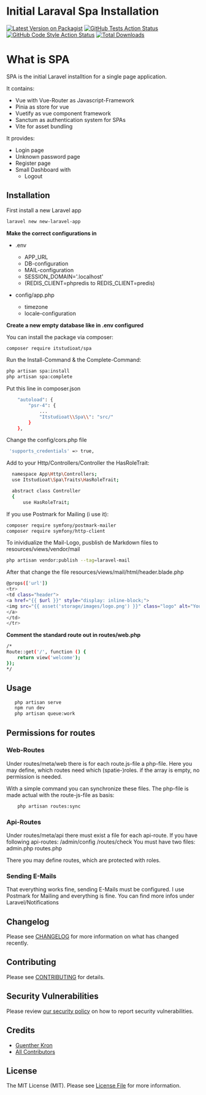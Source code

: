 # Initial Laraval Spa Installation

[![Latest Version on Packagist](https://img.shields.io/packagist/v/itstudioat/spa.svg?style=flat-square)](https://packagist.org/packages/itstudioat/spa)
[![GitHub Tests Action Status](https://img.shields.io/github/actions/workflow/status/itstudioat/spa/run-tests.yml?branch=main&label=tests&style=flat-square)](https://github.com/itstudioat/spa/actions?query=workflow%3Arun-tests+branch%3Amain)
[![GitHub Code Style Action Status](https://img.shields.io/github/actions/workflow/status/itstudioat/spa/fix-php-code-style-issues.yml?branch=main&label=code%20style&style=flat-square)](https://github.com/itstudioat/spa/actions?query=workflow%3A"Fix+PHP+code+style+issues"+branch%3Amain)
[![Total Downloads](https://img.shields.io/packagist/dt/itstudioat/spa.svg?style=flat-square)](https://packagist.org/packages/itstudioat/spa)


# What is SPA
SPA is the initial Laravel installtion for a single page application.

It contains:
- Vue with Vue-Router as Javascript-Framework
- Pinia as store for vue
- Vuetify as vue component framework
- Sanctum as authentication system for SPAs 
- Vite for asset bundling

It provides:
- Login page 
- Unknown password page
- Register page
- Small Dashboard with
    - Logout


## Installation
First install a new Laravel app
```bash
laravel new new-laravel-app
```

**Make the correct configurations in**
- .env
    - APP_URL
    - DB-configuration
    - MAIL-configuration
    - SESSION_DOMAIN='.localhost'
    - (REDIS_CLIENT=phpredis to REDIS_CLIENT=predis)
    
- config/app.php
    - timezone
    - locale-configuration

**Create a new empty database like in .env configured**

You can install the package via composer:
```bash
composer require itstudioat/spa
```

Run the Install-Command & the Complete-Command:
```bash
php artisan spa:install
php artisan spa:complete
```


Put this line in composer.json
```bash
    "autoload": {
        "psr-4": {
            ...
            "Itstudioat\\Spa\\": "src/"
        }
    },
```

Change the config/cors.php file
```bash
 'supports_credentials' => true,
```


Add to your Http/Controllers/Controller the HasRoleTrait:
```bash
  namespace App\Http\Controllers;
  use Itstudioat\Spa\Traits\HasRoleTrait;

  abstract class Controller
  {
      use HasRoleTrait;
```

If you use Postmark for Mailing (i use it):
```bash
composer require symfony/postmark-mailer
composer require symfony/http-client
```

To inividualize the Mail-Logo, pusblish de Markdown files to resources/views/vendor/mail
```bash
php artisan vendor:publish --tag=laravel-mail
```

After that change the file resources/views/mail/html/header.blade.php
```bash
@props(['url'])
<tr>
<td class="header">
<a href="{{ $url }}" style="display: inline-block;">
<img src="{{ asset('storage/images/logo.png') }}" class="logo" alt="Your Logo">
</a>
</td>
</tr>
```


**Comment the standard route out in routes/web.php**
```bash
/*
Route::get('/', function () {
    return view('welcome');
});
*/
```

## Usage
```bash
   php artisan serve
   npm run dev
   php artisan queue:work
```

## Permissions for routes ##
### Web-Routes ###
Under routes/meta/web there is for each route.js-file a php-file.
Here you may define, which routes need which (spatie-)roles.
if the array is empty, no permission is needed.

With a simple command you can synchronize these files.
The php-file is made actual with the route-js-file as basis:
```bash
    php artisan routes:sync
```

### Api-Routes ###
Under routes/meta/api there must exist a file for each api-route.
If you have following api-routes: 
/admin/config
/routes/check
You must have two files:
admin.php
routes.php

There you may define routes, which are protected with roles.



### Sending E-Mails ###
That everything works fine, sending E-Mails must be configured.
I use Postmark for Mailing and everything is fine.
You can find more infos under Laravel/Notifications

## Changelog

Please see [CHANGELOG](CHANGELOG.md) for more information on what has changed recently.

## Contributing

Please see [CONTRIBUTING](CONTRIBUTING.md) for details.

## Security Vulnerabilities

Please review [our security policy](../../security/policy) on how to report security vulnerabilities.

## Credits

- [Guenther Kron](https://github.com/itstudioat)
- [All Contributors](../../contributors)

## License

The MIT License (MIT). Please see [License File](LICENSE.md) for more information.

